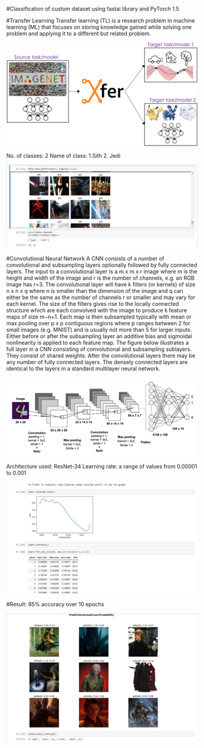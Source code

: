 #Classification of custom dataset using fastai library and PyTorch 1.5

#Transfer Learning
Transfer learning (TL) is a research problem in machine learning (ML) that focuses on storing knowledge gained while solving one problem and applying it to a different but related problem.

<img src="screenshots\Capture5.jpg">

No. of classes: 2
Name of class: 1.Sith 2. Jedi

<img src="screenshots\Capture.jpg">

#Convolutional Neural Network
A CNN consists of a number of convolutional and subsampling layers optionally followed by fully connected layers. 
The input to a convolutional layer is a m x m x r image where m is the height and width of the image and r is the number of channels, e.g. an RGB image has r=3. The convolutional layer will have k filters (or kernels) of size n x n x q where n is smaller than the dimension of the image and q can either be the same as the number of channels r or smaller and may vary for each kernel. The size of the filters gives rise to the locally connected structure which are each convolved with the image to produce k feature maps of size m−n+1. Each map is then subsampled typically with mean or max pooling over p x p contiguous regions where p ranges between 2 for small images (e.g. MNIST) and is usually not more than 5 for larger inputs. Either before or after the subsampling layer an additive bias and sigmoidal nonlinearity is applied to each feature map. 
The figure below illustrates a full layer in a CNN consisting of convolutional and subsampling sublayers. They consist of shared weights.
After the convolutional layers there may be any number of fully connected layers. The densely connected layers are identical to the layers in a standard multilayer neural network.

<img src="screenshots\Capture4.jpg">

Architecture used: ResNet-34
Learning rate: a range of values from 0.00001 to 0.001

<img src="screenshots\Capture3.jpg">

#Result: 85% accuracy over 10 epochs

<img src="screenshots\Capture2.jpg">